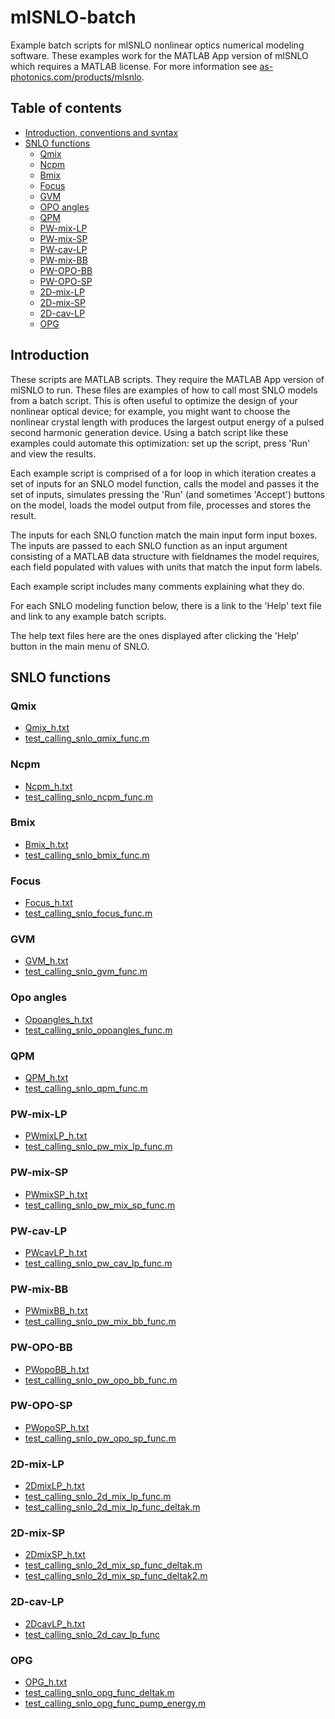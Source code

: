 # mlSNLO-batch
Example batch scripts for mlSNLO nonlinear optics numerical modeling software. These examples work for the MATLAB App version of mlSNLO which requires a MATLAB license. For more information see [as-photonics.com/products/mlsnlo](http://www.as-photonics.com/products/mlsnlo).

## Table of contents
* [Introduction, conventions and syntax](#introduction)
* [SNLO functions](#snlo-functions)
  * [Qmix](#qmix)
  * [Ncpm](#ncpm)
  * [Bmix](#bmix)
  * [Focus](#focus)
  * [GVM](#gvm)
  * [OPO angles](#opo-angles)
  * [QPM](#qpm)
  * [PW-mix-LP](#pw-mix-lp)
  * [PW-mix-SP](#pw-mix-sp)
  * [PW-cav-LP](#pw-cav-lp)
  * [PW-mix-BB](#pw-mix-bb)
  * [PW-OPO-BB](#pw-opo-bb)
  * [PW-OPO-SP](#pw-opo-sp)
  * [2D-mix-LP](#2d-mix-lp)
  * [2D-mix-SP](#2d-mix-sp)
  * [2D-cav-LP](#2d-cav-lp)
  * [OPG](#opg)
  
## Introduction
These scripts are MATLAB scripts. They require the MATLAB App version of mlSNLO to run. These files are examples of how to call most SNLO models from a batch script. This is often useful to optimize the design of your nonlinear optical device; for example, you might want to choose the nonlinear crystal length with produces the largest output energy of a pulsed second harmonic generation device. Using a batch script like these examples could automate this optimization: set up the script, press 'Run' and view the results.

Each example script is comprised of a for loop in which iteration creates a set of inputs for an SNLO model function, calls the model and passes it the set of inputs, simulates pressing the 'Run' (and sometimes 'Accept') buttons on the model, loads the model output from file, processes and stores the result.

The inputs for each SNLO function match the main input form input boxes. The inputs are passed to each SNLO function as an input argument consisting of a MATLAB data structure with fieldnames the model requires, each field populated with values with units that match the input form labels.

Each example script includes many comments explaining what they do. 

For each SNLO modeling function below, there is a link to the 'Help' text file and link to any example batch scripts.

The help text files here are the ones displayed after clicking the 'Help' button in the main menu of SNLO.

## SNLO functions
### Qmix
* <a href="/helpfiles/Qmix_h.txt">Qmix_h.txt</a>
* <a href="/test_calling_snlo_qmix_func.m">test_calling_snlo_qmix_func.m</a>

### Ncpm
* <a href="/helpfiles/Ncpm_h.txt">Ncpm_h.txt</a>
* <a href="/test_calling_snlo_ncpm_func.m">test_calling_snlo_ncpm_func.m</a>

### Bmix
* <a href="/helpfiles/Bmix_h.txt">Bmix_h.txt</a>
* <a href="/test_calling_snlo_bmix_func.m">test_calling_snlo_bmix_func.m</a>

### Focus
* <a href="/helpfiles/Focus_h.txt">Focus_h.txt</a>
* <a href="/test_calling_snlo_focus_func.m">test_calling_snlo_focus_func.m</a>

### GVM
* <a href="/helpfiles/GVM_h.txt">GVM_h.txt</a>
* <a href="/test_calling_snlo_gvm_func.m">test_calling_snlo_gvm_func.m</a>

### Opo angles
* <a href="/helpfiles/Opoangles_h.txt">Opoangles_h.txt</a>
* <a href="/test_calling_snlo_opoangles_func.m">test_calling_snlo_opoangles_func.m</a>

### QPM
* <a href="/helpfiles/QPM_h.txt">QPM_h.txt</a>
* <a href="/test_calling_snlo_qpm_func.m">test_calling_snlo_qpm_func.m</a>

### PW-mix-LP
* <a href="/helpfiles/PWmixLP_h.txt">PWmixLP_h.txt</a>
* <a href="/test_calling_snlo_pw_mix_lp_func.m">test_calling_snlo_pw_mix_lp_func.m</a>

### PW-mix-SP
* <a href="/helpfiles/PWmixSP_h.txt">PWmixSP_h.txt</a>
* <a href="/test_calling_snlo_pw_mix_sp_func.m">test_calling_snlo_pw_mix_sp_func.m</a>

### PW-cav-LP
* <a href="/helpfiles/PWcavLP_h.txt">PWcavLP_h.txt</a>
* <a href="/test_calling_snlo_pw_cav_lp_func.m">test_calling_snlo_pw_cav_lp_func.m</a>

### PW-mix-BB
* <a href="/helpfiles/PWmixBB_h.txt">PWmixBB_h.txt</a>
* <a href="/test_calling_snlo_pw_mix_bb_func.m">test_calling_snlo_pw_mix_bb_func.m</a>

### PW-OPO-BB
* <a href="/helpfiles/PWopoBB_h.txt">PWopoBB_h.txt</a>
* <a href="/test_calling_snlo_pw_opo_bb_func.m">test_calling_snlo_pw_opo_bb_func.m</a>

### PW-OPO-SP
* <a href="/helpfiles/PWopoSP_h.txt">PWopoSP_h.txt</a>
* <a href="/test_calling_snlo_pw_opo_sp_func.m">test_calling_snlo_pw_opo_sp_func.m</a>

### 2D-mix-LP
* <a href="/helpfiles/2DmixLP_h.txt">2DmixLP_h.txt</a>
* <a href="/test_calling_snlo_2d_mix_lp_func.m">test_calling_snlo_2d_mix_lp_func.m</a>
* <a href="/test_calling_snlo_2d_mix_lp_func_deltak.m">test_calling_snlo_2d_mix_lp_func_deltak.m</a>

### 2D-mix-SP
* <a href="/helpfiles/2DmixSP_h.txt">2DmixSP_h.txt</a>
* <a href="/test_calling_snlo_2d_mix_sp_func_deltak.m">test_calling_snlo_2d_mix_sp_func_deltak.m</a>
* <a href="/test_calling_snlo_2d_mix_sp_func_deltak2.m">test_calling_snlo_2d_mix_sp_func_deltak2.m</a>

### 2D-cav-LP
* <a href="/helpfiles/2DcavLP_h.txt">2DcavLP_h.txt</a>
* <a href="/test_calling_snlo_2d_cav_lp_func.m">test_calling_snlo_2d_cav_lp_func</a>

### OPG
* <a href="/helpfiles/OPG_h.txt">OPG_h.txt</a>
* <a href="/test_calling_snlo_opg_func_deltak.m">test_calling_snlo_opg_func_deltak.m</a>
* <a href="/test_calling_snlo_opg_func_pump_energy.m">test_calling_snlo_opg_func_pump_energy.m</a>
